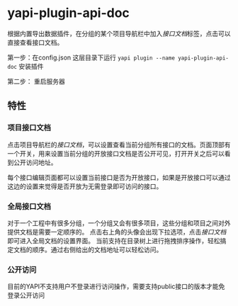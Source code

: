 # yapi-plugin-api-doc 

根据内置导出数据插件，在分组的某个项目导航栏中加入*接口文档*标签，点击可以直接查看接口文档。

第一步：在config.json 这层目录下运行 ```yapi plugin --name yapi-plugin-api-doc```   安装插件  

第二步： 重启服务器

## 特性

### 项目接口文档

点击项目导航栏的*接口文档*，可以设置查看当前分组所有接口的文档。页面顶部有一个开关，用来设置当前分组的开放接口文档是否公开可见，打开开关之后可以看到公开访问地址。

每个接口编辑页面都可以设置当前接口是否为开放接口，如果是开放接口可以通过这边的设置来觉得是否开放为无需登录即可访问的接口。

### 全局接口文档

对于一个工程中有很多分组，一个分组又会有很多项目，这些分组和项目之间对外提供文档是需要一定顺序的。
点击右上角的头像会出现下拉选项，点击*接口文档*即可进入全局文档的设置界面。
当前支持在目录树上进行拖拽排序操作，轻松搞定文档的顺序。通过右侧给出的文档地址可以轻松访问。

### 公开访问

目前的YAPI不支持用户不登录进行访问操作，需要支持public接口的版本才能免登录公开访问

